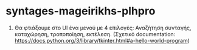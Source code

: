 # syntages-mageirikhs-plhpro

1. Θα φτιάξουμε στο UI ένα μενού με 4 επιλογές: Αναζήτηση συνταγής, καταχώρηση, τροποποίηση, εκτέλεση.
    (Σχετικό documentation: https://docs.python.org/3/library/tkinter.html#a-hello-world-program)